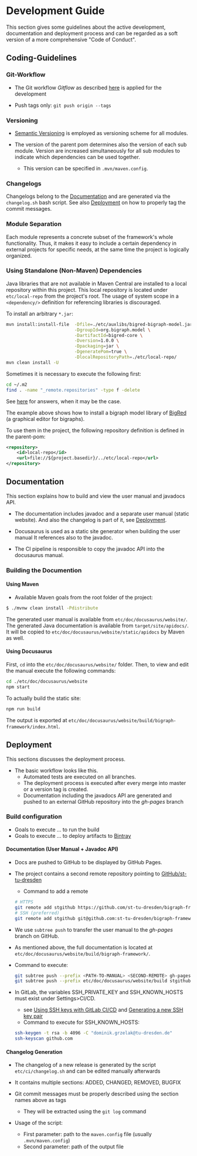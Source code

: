 # Development Guide

This section gives some guidelines about the active development, documentation and deployment process and can be regarded as a soft version of a more comprehensive "Code of Conduct".

## Coding-Guidelines

### Git-Workflow
- The Git workflow *Gitflow* as described [here](https://www.atlassian.com/git/tutorials/comparing-workflows/gitflow-workflow) is applied for the development 

- Push tags only: `git push origin --tags`

### Versioning

- [Semantic Versioning](https://semver.org/) is employed as versioning scheme for all modules.

- The version of the parent pom determines also the version of each sub module.
Version are increased simultaneously for all sub modules to indicate which dependencies
can be used together.
    - This version can be specified in `.mvn/maven.config`.

### Changelogs

Changelogs belong to the [Documentation](#Documentation) and are generated via the `changelog.sh` bash script. See also [Deployment](#Deployment) on how to properly tag the commit messages.

### Module Separation

Each module represents a concrete subset of the framework's whole functionality.
Thus, it makes it easy to include a certain dependency in external projects for
specific needs, at the same time the project is logically organized.

<!-- _v3: current -->
<!-- _v5: cdo migrated model -->
<!-- _v6: with extra BBigraph container object -->

### Using Standalone (Non-Maven) Dependencies

Java libraries that are not available in Maven Central are installed to a local repository within this project.
This local repository is located under `etc/local-repo` from the project's root.
The usage of system scope in a `<dependency/>` definition for referencing libraries is discouraged.

To install an arbitrary `*.jar`:
```bash
mvn install:install-file  -Dfile=./etc/auxlibs/bigred-bigraph-model.jar \
                          -DgroupId=org.bigraph.model \
                          -DartifactId=bigred-core \
                          -Dversion=1.0.0 \
                          -Dpackaging=jar \
                          -DgeneratePom=true \
                          -DlocalRepositoryPath=./etc/local-repo/
mvn clean install -U
```

Sometimes it is necessary to execute the following first:
```bash
cd ~/.m2
find . -name "_remote.repositories" -type f -delete
```
See [here](https://stackoverflow.com/questions/16866978/maven-cant-find-my-local-artifacts/) for answers, when it may be the case.

The example above shows how to install a bigraph model library of [BigRed]() (a graphical editor for bigraphs).

To use them in the project, the following repository definition is defined in the parent-pom:
```xml
<repository>
    <id>local-repo</id>
    <url>file://${project.basedir}/../etc/local-repo</url>
</repository>
```

## Documentation

This section explains how to build and view the user manual and javadocs API.

- The documentation includes javadoc and a separate user manual (static website).
And also the changelog is part of it, see [Deployment](#Deployment).

- Docusaurus is used as a static site generator when building the user manual
It references also to the javadoc.
- The CI pipeline is responsible to copy the javadoc API into the docusaurus manual.
<!-- [MkDocs](https://www.mkdocs.org) is used as a static site generator, for building the user manual -->
<!--    - Must be installed on the machine:-->
<!--        - MkDocs, see [installation instructions](https://www.mkdocs.org/#installation)-->
<!--        - Theme: [Bootstrap](https://mkdocs.readthedocs.io/en/0.15.3/user-guide/styling-your-docs/#bootstrap-and-bootswatch-themes)-->
<!--        - the theme is provided with the project and resides within `etc/doc/theme/mkdocs_windmill`-->
<!-- The corresponding content of the documentation files are stored in `etc/doc/` -->
<!-- The layout is generated automatically -->

### Building the Documention

#### Using Maven

- Available Maven goals from the root folder of the project:
```bash
$ ./mvnw clean install -Pdistribute
```
The generated user manual is available from `etc/doc/docusaurus/website/`.
The generated Java documentation is available from `target/site/apidocs/`.
It will be copied to `etc/doc/docusaurus/website/static/apidocs` by Maven as well.

#### Using Docusaurus

First, `cd` into the `etc/doc/docusaurus/website/` folder.
Then, to view and edit the manual execute the following commands:
```bash
cd ./etc/doc/docusaurus/website
npm start
```
To actually build the static site:
```bash
npm run build
```
The output is exported at `etc/doc/docusaurus/website/build/bigraph-framework/index.html`.

<!--### Using Mkdocs directly-->

<!--- for testing purposes only-->

<!--You can also manually build the documentation using `mkdocs` directly:-->

<!--```bash-->
<!--# change into the 'etc/doc/' folder-->
<!--$ cd ./etc/doc/-->
<!--# start the build process: the html files are placed into the sub folder 'sites'-->
<!--$ mkdocs build-->
<!--# to publish them on a locally created web server (with auto-reload on changes)-->
<!--$ mkdocs serve-->
<!--```-->

## Deployment

This sections discusses the deployment process.

- The basic workflow looks like this.
  - Automated tests are executed on all branches.
  - The deployment process is executed after every merge into master or a 
    version tag is created.
  - Documentation including the javadocs API are generated and pushed to an
    external GitHub repository into the *gh-pages* branch

### Build configuration

- Goals to execute ... to run the build
- Goals to execute ... to deploy artifacts to [Bintray](https://bintray.com/)

#### Documentation (User Manual + Javadoc API)

- Docs are pushed to GitHub to be displayed by GitHub Pages.
- The project contains a second remote repository pointing to [GitHub/st-tu-dresden](https://github.com/st-tu-dresden/)
    - Command to add a remote
    ```bash
    # HTTPS
    git remote add stgithub https://github.com/st-tu-dresden/bigraph-framework.git
    # SSH (preferred)
    git remote add stgithub git@github.com:st-tu-dresden/bigraph-framework.git
    ```
- We use `subtree push` to transfer the user manual to the *gh-pages* branch on GitHub.
- As mentioned above, the full documentation is located at `etc/doc/docusaurus/website/build/bigraph-framework/`.
- Command to execute:
    ```bash
    git subtree push --prefix <PATH-TO-MANUAL> <SECOND-REMOTE> gh-pages
    git subtree push --prefix etc/doc/docusaurus/website/build stgithub gh-pages
    ```

- In GitLab, the variables SSH_PRIVATE_KEY and SSH_KNOWN_HOSTS must exist under Settings>CI/CD.
    - see [Using SSH keys with GitLab CI/CD](https://docs.gitlab.com/ee/ci/ssh_keys/)
    and [Generating a new SSH key pair](https://docs.gitlab.com/ee/ssh/#generating-a-new-ssh-key-pair)
    - Command to execute for SSH_KNOWN_HOSTS:
    ```bash
    ssh-keygen -t rsa -b 4096 -C "dominik.grzelak@tu-dresden.de"
    ssh-keyscan github.com
    ```

#### Changelog Generation

- The changelog of a new release is generated by the script `etc/ci/changelog.sh` and can be edited
manually afterwards
- It contains multiple sections: ADDED, CHANGED, REMOVED, BUGFIX
- Git commit messages must be properly described using the section names
above as tags
    - They will be extracted using the `git log` command
  
- Usage of the script:
    - First parameter: path to the `maven.config` file (usually `.mvn/maven.config`)
    - Second parameter: path of the output file